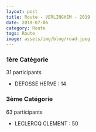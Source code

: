 ```yaml
---
layout: post
title: Route - VERLINGHEM - 2019
date: 2019-07-06
category: Route
tags: Route
image: assets/img/blog/road.jpeg
---
```


### 1ère Catégorie
31 participants
- DEFOSSE HERVE : 14

### 3ème Catégorie
63 participants
- LECLERCQ CLEMENT : 50
